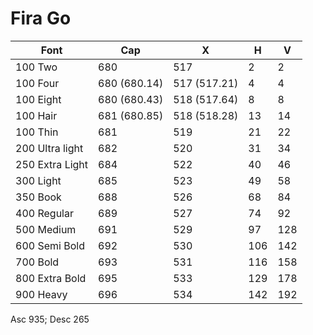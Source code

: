 # Fira Go

Font            | Cap          | X            | H   | V   |
----------------|--------------|--------------|-----|-----|
100 Two         | 680          | 517          | 2   | 2   |
100 Four        | 680 (680.14) | 517 (517.21) | 4   | 4   |
100 Eight       | 680 (680.43) | 518 (517.64) | 8   | 8   |
100 Hair        | 681 (680.85) | 518 (518.28) | 13  | 14  |
100 Thin        | 681          | 519          | 21  | 22  |
200 Ultra light | 682          | 520          | 31  | 34  |
250 Extra Light | 684          | 522          | 40  | 46  |
300 Light       | 685          | 523          | 49  | 58  |
350 Book        | 688          | 526          | 68  | 84  |
400 Regular     | 689          | 527          | 74  | 92  |
500 Medium      | 691          | 529          | 97  | 128 |
600 Semi Bold   | 692          | 530          | 106 | 142 |
700 Bold        | 693          | 531          | 116 | 158 |
800 Extra Bold  | 695          | 533          | 129 | 178 |
900 Heavy       | 696          | 534          | 142 | 192 |

Asc 935; Desc 265
